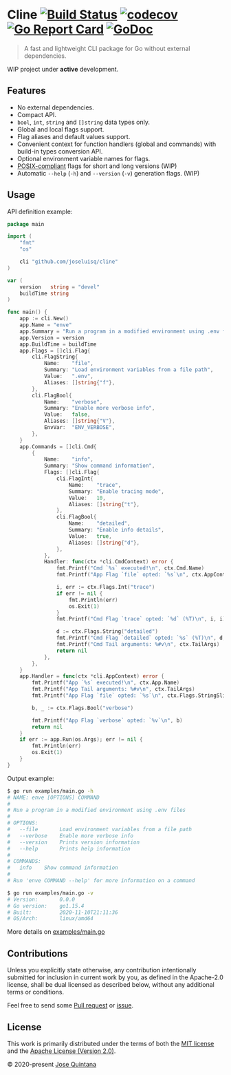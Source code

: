 # Cline [![Build Status](https://travis-ci.com/joseluisq/cline.svg?branch=master)](https://travis-ci.com/joseluisq/cline) [![codecov](https://codecov.io/gh/joseluisq/cline/branch/master/graph/badge.svg)](https://codecov.io/gh/joseluisq/cline) [![Go Report Card](https://goreportcard.com/badge/github.com/joseluisq/cline)](https://goreportcard.com/report/github.com/joseluisq/cline) [![GoDoc](https://godoc.org/github.com/joseluisq/cline?status.svg)](https://pkg.go.dev/github.com/joseluisq/cline)

> A fast and lightweight CLI package for Go without external dependencies.

WIP project under **active** development.

## Features

- No external dependencies.
- Compact API.
- `bool`, `int`, `string` and `[]string` data types only.
- Global and local flags support.
- Flag aliases and default values support.
- Convenient context for function handlers (global and commands) with build-in types conversion API.
- Optional environment variable names for flags.
- [POSIX-compliant](https://www.gnu.org/software/libc/manual/html_node/Argument-Syntax.html) flags for short and long versions (WIP)
- Automatic `--help` (`-h`) and `--version` (`-v`) generation flags. (WIP)

## Usage

API definition example:

```go
package main

import (
	"fmt"
	"os"

	cli "github.com/joseluisq/cline"
)

var (
	version   string = "devel"
	buildTime string
)

func main() {
	app := cli.New()
	app.Name = "enve"
	app.Summary = "Run a program in a modified environment using .env files"
	app.Version = version
	app.BuildTime = buildTime
	app.Flags = []cli.Flag{
		cli.FlagString{
			Name:    "file",
			Summary: "Load environment variables from a file path",
			Value:   ".env",
			Aliases: []string{"f"},
		},
		cli.FlagBool{
			Name:    "verbose",
			Summary: "Enable more verbose info",
			Value:   false,
			Aliases: []string{"V"},
			EnvVar:  "ENV_VERBOSE",
		},
	}
	app.Commands = []cli.Cmd{
		{
			Name:    "info",
			Summary: "Show command information",
			Flags: []cli.Flag{
				cli.FlagInt{
					Name:    "trace",
					Summary: "Enable tracing mode",
					Value:   10,
					Aliases: []string{"t"},
				},
				cli.FlagBool{
					Name:    "detailed",
					Summary: "Enable info details",
					Value:   true,
					Aliases: []string{"d"},
				},
			},
			Handler: func(ctx *cli.CmdContext) error {
				fmt.Printf("Cmd `%s` executed!\n", ctx.Cmd.Name)
				fmt.Printf("App Flag `file` opted: `%s`\n", ctx.AppContext.Flags.StringSlice("file"))

				i, err := ctx.Flags.Int("trace")
				if err != nil {
					fmt.Println(err)
					os.Exit(1)
				}
				fmt.Printf("Cmd Flag `trace` opted: `%d` (%T)\n", i, i)

				d := ctx.Flags.String("detailed")
				fmt.Printf("Cmd Flag `detailed` opted: `%s` (%T)\n", d, d)
				fmt.Printf("Cmd Tail arguments: %#v\n", ctx.TailArgs)
				return nil
			},
		},
	}
	app.Handler = func(ctx *cli.AppContext) error {
		fmt.Printf("App `%s` executed!\n", ctx.App.Name)
		fmt.Printf("App Tail arguments: %#v\n", ctx.TailArgs)
		fmt.Printf("App Flag `file` opted: `%s`\n", ctx.Flags.StringSlice("file"))

		b, _ := ctx.Flags.Bool("verbose")

		fmt.Printf("App Flag `verbose` opted: `%v`\n", b)
		return nil
	}
	if err := app.Run(os.Args); err != nil {
		fmt.Println(err)
		os.Exit(1)
	}
}
```

Output example:

```sh
$ go run examples/main.go -h
# NAME: enve [OPTIONS] COMMAND
#
# Run a program in a modified environment using .env files
#
# OPTIONS:
#   --file       Load environment variables from a file path
#   --verbose    Enable more verbose info
#   --version    Prints version information
#   --help       Prints help information
#
# COMMANDS:
#   info    Show command information
#
# Run 'enve COMMAND --help' for more information on a command

$ go run examples/main.go -v
# Version:       0.0.0
# Go version:    go1.15.4
# Built:         2020-11-10T21:11:36
# OS/Arch:       linux/amd64
```

More details on [examples/main.go](./examples/main.go)

## Contributions

Unless you explicitly state otherwise, any contribution intentionally submitted for inclusion in current work by you, as defined in the Apache-2.0 license, shall be dual licensed as described below, without any additional terms or conditions.

Feel free to send some [Pull request](https://github.com/joseluisq/cline/pulls) or [issue](https://github.com/joseluisq/cline/issues).

## License

This work is primarily distributed under the terms of both the [MIT license](LICENSE-MIT) and the [Apache License (Version 2.0)](LICENSE-APACHE).

© 2020-present [Jose Quintana](https://git.io/joseluisq)
